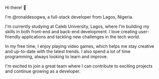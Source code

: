 Hi there! 👋

I'm @ronaldesogwa, a full-stack developer from Lagos, Nigeria.

I'm currently studying at Caleb University, Lagos, where I'm building my skills in both front-end and back-end development. I love creating user-friendly applications and tackling new challenges in the tech world.

In my free time, I enjoy playing video games, which helps me stay creative and up-to-date with the latest trends. I also spend a lot of time programming, always looking to learn and improve.

I'm excited to join a great team where I can contribute to exciting projects and continue growing as a developer.
